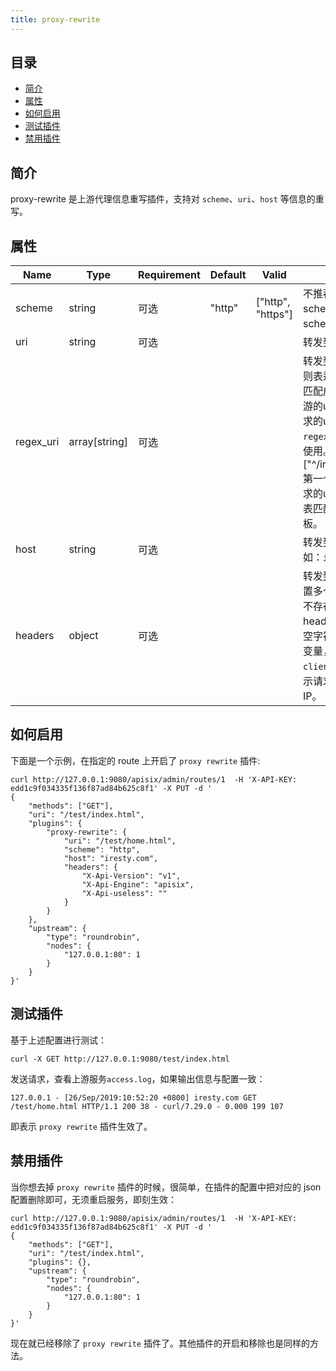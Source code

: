 ```yaml
---
title: proxy-rewrite
---
```


<!--
#
# Licensed to the Apache Software Foundation (ASF) under one or more
# contributor license agreements.  See the NOTICE file distributed with
# this work for additional information regarding copyright ownership.
# The ASF licenses this file to You under the Apache License, Version 2.0
# (the "License"); you may not use this file except in compliance with
# the License.  You may obtain a copy of the License at
#
#     http://www.apache.org/licenses/LICENSE-2.0
#
# Unless required by applicable law or agreed to in writing, software
# distributed under the License is distributed on an "AS IS" BASIS,
# WITHOUT WARRANTIES OR CONDITIONS OF ANY KIND, either express or implied.
# See the License for the specific language governing permissions and
# limitations under the License.
#
-->

## 目录

- [简介](#简介)
- [属性](#属性)
- [如何启用](#如何启用)
- [测试插件](#测试插件)
- [禁用插件](#禁用插件)

## 简介

proxy-rewrite 是上游代理信息重写插件，支持对 `scheme`、`uri`、`host` 等信息的重写。

## 属性

| Name      | Type          | Requirement | Default | Valid             | Description                                                                                                                                                                                                                                                                                        |
| --------- | ------------- | ----------- | ------- | ----------------- | ---------------------------------------------------------------------------------------------------------------------------------------------------------------------------------------------------------------------------------------------------------------------------------------------------|
| scheme    | string        | 可选        | "http"  | ["http", "https"] | 不推荐使用。应该在 Upstream 的 scheme 字段设置上游的 scheme。
| uri       | string        | 可选        |         |                   | 转发到上游的新 `uri` 地址。                                                                                                                                                                                                                                                                             |
| regex_uri | array[string] | 可选        |         |                   | 转发到上游的新 `uri` 地址, 使用正则表达式匹配来自客户端的uri，当匹配成功后使用模板替换转发到上游的uri, 未匹配成功时将客户端请求的uri转发至上游。当`uri`和`regex_uri`同时存在时，`uri`优先被使用。例如：["^/iresty/(.*)/(.*)/(.*)","/$1-$2-$3"] 第一个元素代表匹配来自客户端请求的uri正则表达式，第二个元素代表匹配成功后转发到上游的uri模板。 |
| host      | string        | 可选        |         |                   | 转发到上游的新 `host` 地址，例如：`iresty.com` 。                                                                                                                                                                                                                                                        |
| headers   | object        | 可选        |         |                   | 转发到上游的新`headers`，可以设置多个。头信息如果存在将重写，不存在则添加。想要删除某个 header 的话，把对应的值设置为空字符串即可。支持使用 Nginx 的变量，需要以 `$` 开头，如 `client_addr: $remote_addr` ：表示请求头 `client_addr` 为客户端IP。                                                                               |

## 如何启用

下面是一个示例，在指定的 route 上开启了 `proxy rewrite` 插件:

```shell
curl http://127.0.0.1:9080/apisix/admin/routes/1  -H 'X-API-KEY: edd1c9f034335f136f87ad84b625c8f1' -X PUT -d '
{
    "methods": ["GET"],
    "uri": "/test/index.html",
    "plugins": {
        "proxy-rewrite": {
            "uri": "/test/home.html",
            "scheme": "http",
            "host": "iresty.com",
            "headers": {
                "X-Api-Version": "v1",
                "X-Api-Engine": "apisix",
                "X-Api-useless": ""
            }
        }
    },
    "upstream": {
        "type": "roundrobin",
        "nodes": {
            "127.0.0.1:80": 1
        }
    }
}'
```

## 测试插件

基于上述配置进行测试：

```shell
curl -X GET http://127.0.0.1:9080/test/index.html
```

发送请求，查看上游服务`access.log`，如果输出信息与配置一致：

```
127.0.0.1 - [26/Sep/2019:10:52:20 +0800] iresty.com GET /test/home.html HTTP/1.1 200 38 - curl/7.29.0 - 0.000 199 107
```

即表示 `proxy rewrite` 插件生效了。

## 禁用插件

当你想去掉 `proxy rewrite` 插件的时候，很简单，在插件的配置中把对应的 json 配置删除即可，无须重启服务，即刻生效：

```shell
curl http://127.0.0.1:9080/apisix/admin/routes/1  -H 'X-API-KEY: edd1c9f034335f136f87ad84b625c8f1' -X PUT -d '
{
    "methods": ["GET"],
    "uri": "/test/index.html",
    "plugins": {},
    "upstream": {
        "type": "roundrobin",
        "nodes": {
            "127.0.0.1:80": 1
        }
    }
}'
```

现在就已经移除了 `proxy rewrite` 插件了。其他插件的开启和移除也是同样的方法。
